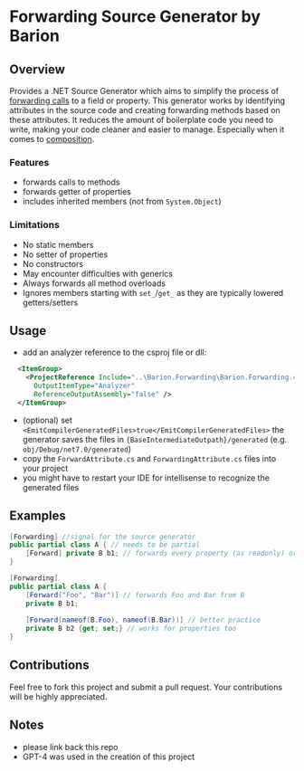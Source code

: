 # Forwarding Source Generator by Barion

## Overview
Provides a .NET Source Generator which aims to simplify the process of [forwarding calls](https://en.wikipedia.org/wiki/Forwarding_(object-oriented_programming)) to a field or property. This generator works by identifying attributes in the source code and creating forwarding methods based on these attributes. It reduces the amount of boilerplate code you need to write, making your code cleaner and easier to manage. Especially when it comes to [composition](https://en.wikipedia.org/wiki/Composition_over_inheritance).

### Features
- forwards calls to methods
- forwards getter of properties
- includes inherited members (not from `System.Object`)

### Limitations
- No static members
- No setter of properties 
- No constructors
- May encounter difficulties with generics
- Always forwards all method overloads
- Ignores members starting with `set_`/`get_` as they are typically lowered getters/setters

## Usage
- add an analyzer reference to the csproj file or dll:
```xml
  <ItemGroup>
    <ProjectReference Include="..\Barion.Forwarding\Barion.Forwarding.csproj"
      OutputItemType="Analyzer"
      ReferenceOutputAssembly="false" />
  </ItemGroup>
```
- (optional) set `<EmitCompilerGeneratedFiles>true</EmitCompilerGeneratedFiles>` the generator saves the files in `{BaseIntermediateOutpath}/generated` (e.g. `obj/Debug/net7.0/generated`)
- copy the `ForwardAttribute.cs` and `ForwardingAttribute.cs` files into your project
- you might have to restart your IDE for intellisense to recognize the generated files

## Examples
```csharp
[Forwarding] //signal for the source generator
public partial class A { // needs to be partial
    [Forward] private B b1; // forwards every property (as readonly) or method on B
}
```

```csharp
[Forwarding]
public partial class A {
    [Forward("Foo", "Bar")] // forwards Foo and Bar from B
    private B b1;
    
    [Forward(nameof(B.Foo), nameof(B.Bar))] // better practice
    private B b2 {get; set;} // works for properties too
}
```

## Contributions
Feel free to fork this project and submit a pull request. Your contributions will be highly appreciated.

## Notes
- please link back this repo
- GPT-4 was used in the creation of this project